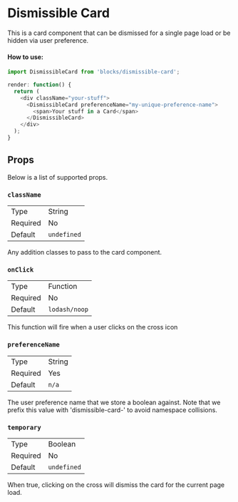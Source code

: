 Dismissible Card
=========
This is a card component that can be dismissed for a single page load or be hidden
via user preference.

#### How to use:

```js
import DismissibleCard from 'blocks/dismissible-card';

render: function() {
  return (
    <div className="your-stuff">
      <DismissibleCard preferenceName="my-unique-preference-name">
        <span>Your stuff in a Card</span>
      </DismissibleCard>
    </div>
  );
}
```

## Props

Below is a list of supported props.

### `className`

<table>
	<tr><td>Type</td><td>String</td></tr>
	<tr><td>Required</td><td>No</td></tr>
	<tr><td>Default</td><td><code>undefined</code></td></tr>
</table>

Any addition classes to pass to the card component.

### `onClick`

<table>
	<tr><td>Type</td><td>Function</td></tr>
	<tr><td>Required</td><td>No</td></tr>
	<tr><td>Default</td><td><code>lodash/noop</code></td></tr>
</table>

This function will fire when a user clicks on the cross icon

### `preferenceName`

<table>
	<tr><td>Type</td><td>String</td></tr>
	<tr><td>Required</td><td>Yes</td></tr>
	<tr><td>Default</td><td><code>n/a</code></td></tr>
</table>

The user preference name that we store a boolean against. 
Note that we prefix this value with 'dismissible-card-' to avoid namespace collisions.

### `temporary`

<table>
	<tr><td>Type</td><td>Boolean</td></tr>
	<tr><td>Required</td><td>No</td></tr>
	<tr><td>Default</td><td><code>undefined</code></td></tr>
</table>

When true, clicking on the cross will dismiss the card for the current page load.